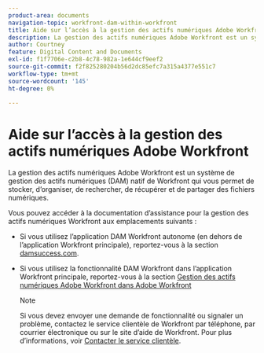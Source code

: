 ```yaml
---
product-area: documents
navigation-topic: workfront-dam-within-workfront
title: Aide sur l’accès à la gestion des actifs numériques Adobe Workfront
description: La gestion des actifs numériques Adobe Workfront est un système de gestion des actifs numériques (DAM) natif de Workfront qui vous permet de stocker, d’organiser, de rechercher, de récupérer et de partager des fichiers numériques.
author: Courtney
feature: Digital Content and Documents
exl-id: f1f7706e-c2b8-4c78-982a-1e644cf9eef2
source-git-commit: f2f825280204b56d2dc85efc7a315a4377e551c7
workflow-type: tm+mt
source-wordcount: '145'
ht-degree: 0%

---
```


# Aide sur l’accès à la gestion des actifs numériques Adobe Workfront

La gestion des actifs numériques Adobe Workfront est un système de gestion des actifs numériques (DAM) natif de Workfront qui vous permet de stocker, d’organiser, de rechercher, de récupérer et de partager des fichiers numériques.

Vous pouvez accéder à la documentation d’assistance pour la gestion des actifs numériques Workfront aux emplacements suivants :

* Si vous utilisez l’application DAM Workfront autonome (en dehors de l’application Workfront principale), reportez-vous à la section  [damsuccess.com](https://www.damsuccess.com).
* Si vous utilisez la fonctionnalité DAM Workfront dans l’application Workfront principale, reportez-vous à la section [Gestion des actifs numériques Adobe Workfront dans Adobe Workfront](../../documents/workfront-dam-within-workfront/workfront-dam-in-workfrontt.md)

   >[!NOTE]
   >
   >Si vous devez envoyer une demande de fonctionnalité ou signaler un problème, contactez le service clientèle de Workfront par téléphone, par courrier électronique ou sur le site d’aide de Workfront. Pour plus d’informations, voir [Contacter le service clientèle](../../workfront-basics/tips-tricks-and-troubleshooting/contact-customer-support.md).
